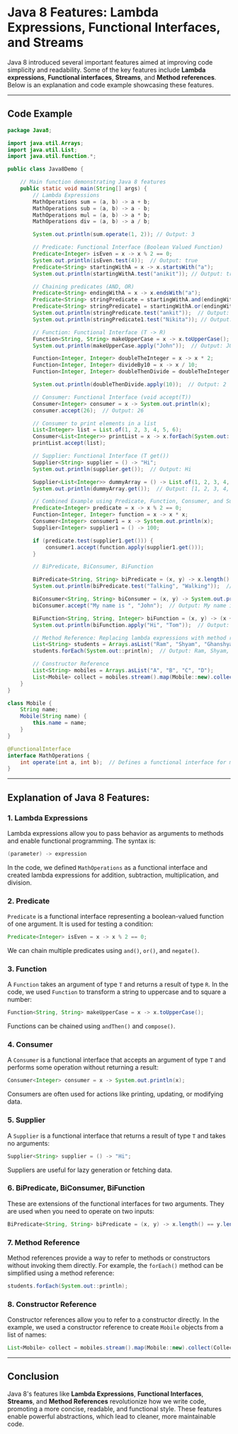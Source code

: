 # Java 8 Features: Lambda Expressions, Functional Interfaces, and Streams

Java 8 introduced several important features aimed at improving code simplicity and readability. Some of the key features include **Lambda expressions**, **Functional interfaces**, **Streams**, and **Method references**. Below is an explanation and code example showcasing these features.

---

## Code Example

```java
package Java8;

import java.util.Arrays;
import java.util.List;
import java.util.function.*;

public class Java8Demo {

    // Main function demonstrating Java 8 features
    public static void main(String[] args) {
        // Lambda Expressions
        MathOperations sum = (a, b) -> a + b;
        MathOperations sub = (a, b) -> a - b;
        MathOperations mul = (a, b) -> a * b;
        MathOperations div = (a, b) -> a / b;

        System.out.println(sum.operate(1, 2)); // Output: 3

        // Predicate: Functional Interface (Boolean Valued Function)
        Predicate<Integer> isEven = x -> x % 2 == 0;
        System.out.println(isEven.test(4));  // Output: true
        Predicate<String> startingWithA = x -> x.startsWith("a");
        System.out.println(startingWithA.test("anikit")); // Output: true

        // Chaining predicates (AND, OR)
        Predicate<String> endingWithA = x -> x.endsWith("a");
        Predicate<String> stringPredicate = startingWithA.and(endingWithA); // Both conditions must be true
        Predicate<String> stringPredicate1 = startingWithA.or(endingWithA);  // Either condition must be true
        System.out.println(stringPredicate.test("ankit"));  // Output: false
        System.out.println(stringPredicate1.test("Nikita")); // Output: true

        // Function: Functional Interface (T -> R)
        Function<String, String> makeUpperCase = x -> x.toUpperCase();
        System.out.println(makeUpperCase.apply("John"));  // Output: JOHN

        Function<Integer, Integer> doubleTheInteger = x -> x * 2;
        Function<Integer, Integer> divideBy10 = x -> x / 10;
        Function<Integer, Integer> doubleThenDivide = doubleTheInteger.andThen(divideBy10);

        System.out.println(doubleThenDivide.apply(10));  // Output: 2

        // Consumer: Functional Interface (void accept(T))
        Consumer<Integer> consumer = x -> System.out.println(x);
        consumer.accept(26);  // Output: 26

        // Consumer to print elements in a list
        List<Integer> list = List.of(1, 2, 3, 4, 5, 6);
        Consumer<List<Integer>> printList = x -> x.forEach(System.out::println);
        printList.accept(list);

        // Supplier: Functional Interface (T get())
        Supplier<String> supplier = () -> "Hi";
        System.out.println(supplier.get());  // Output: Hi

        Supplier<List<Integer>> dummyArray = () -> List.of(1, 2, 3, 4, 5, 6);
        System.out.println(dummyArray.get());  // Output: [1, 2, 3, 4, 5, 6]

        // Combined Example using Predicate, Function, Consumer, and Supplier
        Predicate<Integer> predicate = x -> x % 2 == 0;
        Function<Integer, Integer> function = x -> x * x;
        Consumer<Integer> consumer1 = x -> System.out.println(x);
        Supplier<Integer> supplier1 = () -> 100;

        if (predicate.test(supplier1.get())) {
            consumer1.accept(function.apply(supplier1.get()));
        }

        // BiPredicate, BiConsumer, BiFunction

        BiPredicate<String, String> biPredicate = (x, y) -> x.length() == y.length();
        System.out.println(biPredicate.test("Talking", "Walking"));  // Output: true

        BiConsumer<String, String> biConsumer = (x, y) -> System.out.println(x + y);
        biConsumer.accept("My name is ", "John");  // Output: My name is John

        BiFunction<String, String, Integer> biFunction = (x, y) -> (x + y).length();
        System.out.println(biFunction.apply("Hi", "Tom"));  // Output: 5

        // Method Reference: Replacing lambda expressions with method references
        List<String> students = Arrays.asList("Ram", "Shyam", "Ghanshyam");
        students.forEach(System.out::println);  // Output: Ram, Shyam, Ghanshyam

        // Constructor Reference
        List<String> mobiles = Arrays.asList("A", "B", "C", "D");
        List<Mobile> collect = mobiles.stream().map(Mobile::new).collect(Collectors.toList());
    }
}

class Mobile {
    String name;
    Mobile(String name) {
        this.name = name;
    }
}

@FunctionalInterface
interface MathOperations {
    int operate(int a, int b);  // Defines a functional interface for mathematical operations
}
```

---

## Explanation of Java 8 Features:

### 1. **Lambda Expressions**
Lambda expressions allow you to pass behavior as arguments to methods and enable functional programming. The syntax is:

```java
(parameter) -> expression
```

In the code, we defined `MathOperations` as a functional interface and created lambda expressions for addition, subtraction, multiplication, and division.

### 2. **Predicate**
`Predicate` is a functional interface representing a boolean-valued function of one argument. It is used for testing a condition:

```java
Predicate<Integer> isEven = x -> x % 2 == 0;
```

We can chain multiple predicates using `and()`, `or()`, and `negate()`.

### 3. **Function**
A `Function` takes an argument of type `T` and returns a result of type `R`. In the code, we used `Function` to transform a string to uppercase and to square a number:

```java
Function<String, String> makeUpperCase = x -> x.toUpperCase();
```

Functions can be chained using `andThen()` and `compose()`.

### 4. **Consumer**
A `Consumer` is a functional interface that accepts an argument of type `T` and performs some operation without returning a result:

```java
Consumer<Integer> consumer = x -> System.out.println(x);
```

Consumers are often used for actions like printing, updating, or modifying data.

### 5. **Supplier**
A `Supplier` is a functional interface that returns a result of type `T` and takes no arguments:

```java
Supplier<String> supplier = () -> "Hi";
```

Suppliers are useful for lazy generation or fetching data.

### 6. **BiPredicate, BiConsumer, BiFunction**
These are extensions of the functional interfaces for two arguments. They are used when you need to operate on two inputs:

```java
BiPredicate<String, String> biPredicate = (x, y) -> x.length() == y.length();
```

### 7. **Method Reference**
Method references provide a way to refer to methods or constructors without invoking them directly. For example, the `forEach()` method can be simplified using a method reference:

```java
students.forEach(System.out::println);
```

### 8. **Constructor Reference**
Constructor references allow you to refer to a constructor directly. In the example, we used a constructor reference to create `Mobile` objects from a list of names:

```java
List<Mobile> collect = mobiles.stream().map(Mobile::new).collect(Collectors.toList());
```

---

## Conclusion

Java 8's features like **Lambda Expressions**, **Functional Interfaces**, **Streams**, and **Method References** revolutionize how we write code, promoting a more concise, readable, and functional style. These features enable powerful abstractions, which lead to cleaner, more maintainable code.
